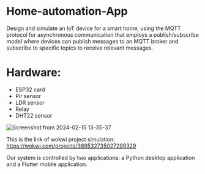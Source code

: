 # Home-automation-App

Design and simulate an IoT device for a smart home, using the MQTT protocol for asynchronous communication that employs a publish/subscribe model where devices can publish messages to an MQTT broker and subscribe to specific topics to receive relevant messages.

# Hardware: 
- ESP32 card
- Pir sensor
- LDR sensor
- Relay
- DHT22 sensor
  
![Screenshot from 2024-02-15 13-35-37](https://github.com/hadilaff/Home-automation-App/assets/58861613/1a0f4488-41c9-486b-954f-f029385f8f95)

This is the link of wokwi project simulation: https://wokwi.com/projects/389532735027299329

Our system is controlled by two applications: a Python desktop application and a Flutter mobile application.
